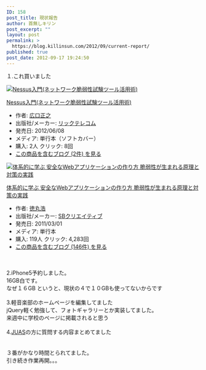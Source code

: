 ```yaml
---
ID: 158
post_title: 現状報告
author: 首無しキリン
post_excerpt: ""
layout: post
permalink: >
  https://blog.killinsun.com/2012/09/current-report/
published: true
post_date: 2012-09-17 19:24:50
---
```

<div class="section">
<p>１.これ買いました</p>
<div class="hatena-asin-detail">
<a href="http://www.amazon.co.jp/dp/489797898X/?tag=hatena_st1-22&ascsubtag=d-1ajs09"><img src="https://images-fe.ssl-images-amazon.com/images/I/512WFDLxGTL._SL160_.jpg" class="hatena-asin-detail-image" alt="Nessus入門(ネットワーク脆弱性試験ツール活用術)" title="Nessus入門(ネットワーク脆弱性試験ツール活用術)"></a>
<div class="hatena-asin-detail-info">
<p class="hatena-asin-detail-title"><a href="http://www.amazon.co.jp/dp/489797898X/?tag=hatena_st1-22&ascsubtag=d-1ajs09">Nessus入門(ネットワーク脆弱性試験ツール活用術)</a></p>
<ul>
<li><span class="hatena-asin-detail-label">作者:</span> <a href="http://d.hatena.ne.jp/keyword/%B9%AD%B8%FD%C0%B5%C7%B7" class="keyword">広口正之</a></li>
<li><span class="hatena-asin-detail-label">出版社/メーカー:</span> <a href="http://d.hatena.ne.jp/keyword/%A5%EA%A5%C3%A5%AF%A5%C6%A5%EC%A5%B3%A5%E0" class="keyword">リックテレコム</a></li>
<li><span class="hatena-asin-detail-label">発売日:</span> 2012/06/08</li>
<li><span class="hatena-asin-detail-label">メディア:</span> 単行本（ソフトカバー）</li>
<li><span class="hatena-asin-detail-label">購入</span>: 2人 <span class="hatena-asin-detail-label">クリック</span>: 8回</li>
<li><a href="http://d.hatena.ne.jp/asin/489797898X" target="_blank" rel="noopener noreferrer">この商品を含むブログ (2件) を見る</a></li>
</ul>
</div>
<div class="hatena-asin-detail-foot"></div>
</div>
<p></p>
<div class="hatena-asin-detail">
<a href="http://www.amazon.co.jp/dp/4797361190/?tag=hatena_st1-22&ascsubtag=d-1ajs09"><img src="https://images-fe.ssl-images-amazon.com/images/I/51wWshX%2BoIL._SL160_.jpg" class="hatena-asin-detail-image" alt="体系的に学ぶ 安全なWebアプリケーションの作り方 脆弱性が生まれる原理と対策の実践" title="体系的に学ぶ 安全なWebアプリケーションの作り方 脆弱性が生まれる原理と対策の実践"></a>
<div class="hatena-asin-detail-info">
<p class="hatena-asin-detail-title"><a href="http://www.amazon.co.jp/dp/4797361190/?tag=hatena_st1-22&ascsubtag=d-1ajs09">体系的に学ぶ 安全なWebアプリケーションの作り方 脆弱性が生まれる原理と対策の実践</a></p>
<ul>
<li><span class="hatena-asin-detail-label">作者:</span> <a href="http://d.hatena.ne.jp/keyword/%C6%C1%B4%DD%B9%C0" class="keyword">徳丸浩</a></li>
<li><span class="hatena-asin-detail-label">出版社/メーカー:</span> <a href="http://d.hatena.ne.jp/keyword/SB%A5%AF%A5%EA%A5%A8%A5%A4%A5%C6%A5%A3%A5%D6" class="keyword">SBクリエイティブ</a></li>
<li><span class="hatena-asin-detail-label">発売日:</span> 2011/03/01</li>
<li><span class="hatena-asin-detail-label">メディア:</span> 単行本</li>
<li><span class="hatena-asin-detail-label">購入</span>: 119人 <span class="hatena-asin-detail-label">クリック</span>: 4,283回</li>
<li><a href="http://d.hatena.ne.jp/asin/4797361190" target="_blank" rel="noopener noreferrer">この商品を含むブログ (146件) を見る</a></li>
</ul>
</div>
<div class="hatena-asin-detail-foot"></div>
</div>
<p><br><br>2.iPhone5予約しました。<br>16GB白です。<br>なぜ１６GB というと、現状の４で１０GBも使ってないからです<br><br>3.軽音楽部のホームページを編集してました<br>jQuery軽く勉強して、フォトギャラリーとか実装してました。<br>来週中に学校のページに掲載されると思う<br><br>4.<a href="http://www.juas.or.jp/" target="_blank" rel="noopener noreferrer">JUAS</a>の方に質問する内容まとめてました<br><br><br>３番がかなり時間とられてました。<br>引き続き作業再開。。。</p>
</div>